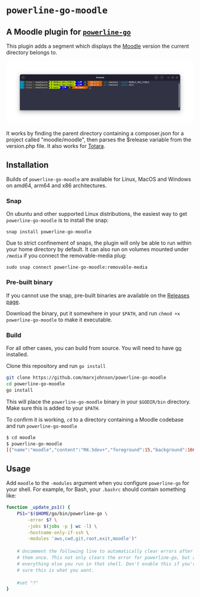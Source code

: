 # `powerline-go-moodle`

## A Moodle plugin for [`powerline-go`](https://github.com/justjanne/powerline-go)

This plugin adds a segment which displays the [Moodle](https://moodle.org) version the current directory belongs to.

![Moodle plugin for powerline go, demonstating different versions corresponding to different git branches](powerline-go-moodle.png)

It works by finding the parent directory containing a composer.json for a project called "moodle/moodle", then parses the $release variable from the version.php file. It also works for [Totara](https://www.totara.com/).

## Installation

Builds of `powerline-go-moodle` are available for Linux, MacOS and Windows on amd64, arm64 and x86 architectures.

### Snap

On ubuntu and other supported Linux distributions, the easiest way to get `powerline-go-moodle` is to install the snap:

```
snap install powerline-go-moodle
```

Due to strict confinement of snaps, the plugin will only be able to run within your home directory by default. It can also run on volumes mounted under `/media` if you connect the removable-media plug:

```
sudo snap connect powerline-go-moodle:removable-media
```

### Pre-built binary

If you cannot use the snap, pre-built binaries are available on the [Releases page](https://github.com/marxjohnson/powerline-go-moodle/releases).

Download the binary, put it somewhere in your `$PATH`, and run `chmod +x powerline-go-moodle` to make it executable.

### Build

For all other cases, you can build from source. You will need to have [go](https://go.dev/) installed.

Clone this repository and run `go install`

```bash
git clone https://github.com/marxjohnson/powerline-go-moodle
cd powerline-go-moodle
go install
```

This will place the `powerline-go-moodle` binary in your `$GODIR/bin` directory. Make sure this is added to your `$PATH`.

To confirm it is working, `cd` to a directory containing a Moodle codebase and run `powerline-go-moodle`

```bash
$ cd moodle
$ powerline-go-moodle
[{"name":"moodle","content":"M4.5dev+","foreground":15,"background":166}]
```

## Usage

Add `moodle` to the `-modules` argument when you configure `powerline-go` for your shell. 
For example, for Bash, your `.bashrc` should contain something like:

```bash
function _update_ps1() {
    PS1="$($HOME/go/bin/powerline-go \
	    -error $? \
	    -jobs $(jobs -p | wc -l) \
	    -hostname-only-if-ssh \
	    -modules 'aws,cwd,git,root,exit,moodle')"

    # Uncomment the following line to automatically clear errors after showing
    # them once. This not only clears the error for powerline-go, but also for
    # everything else you run in that shell. Don't enable this if you're not
    # sure this is what you want.

    #set "?"
}
```
